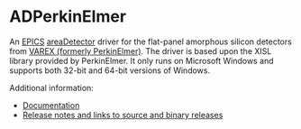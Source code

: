 ADPerkinElmer
=============
An 
[EPICS](http://www.aps.anl.gov/epics/) 
[areaDetector](https://github.com/areaDetector/areaDetector/blob/master/README.md) 
driver for the flat-panel amorphous silicon detectors from 
[VAREX (formerly PerkinElmer)](https://www.vareximaging.com/products/security-industrial/security-industrial-flat-panel-detectors).
The driver is based upon the XISL library provided by PerkinElmer. 
It only runs on Microsoft Windows and supports both 32-bit and 64-bit versions of Windows.

Additional information:
* [Documentation](https://areadetector.github.io/areaDetector/ADPerkinElmer/PerkinElmerDoc.html)
* [Release notes and links to source and binary releases](RELEASE.md)
